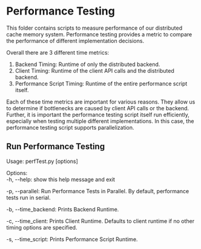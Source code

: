 # Performance Testing
This folder contains scripts to measure performance of our distributed cache memory system.
Performance testing provides a metric to compare the performance of different implementation decisions.

Overall there are 3 different time metrics:
1. Backend Timing: Runtime of only the distributed backend.
2. Client Timing: Runtime of the client API calls and the distributed backend.
3. Performance Script Timing: Runtime of the entire performance script itself.

Each of these time metrics are important for various reasons. They allow us to determine
if bottlenecks are caused by client API calls or the backend. Further, it is important the 
performance testing script itself run efficiently, especially when testing multiple 
different implementations. In this case, the performance testing script supports parallelization.

## Run Performance Testing
Usage: perfTest.py [options]

Options:  
 -h, --help: 
 show this help message and exit
 
 -p, --parallel: 
Run Performance Tests in Parallel. By default, performance tests run in serial.  

-b, --time_backend: 
Prints Backend Runtime.

-c, --time_client: 
Prints Client Runtime. Defaults to client runtime if no other timing options are specified.

-s, --time_script: 
Prints Performance Script Runtime. 


